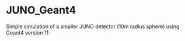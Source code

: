 # JUNO_Geant4

Simple simulation of a smaller JUNO detector (10m radius sphere) using Geant4 version 11
